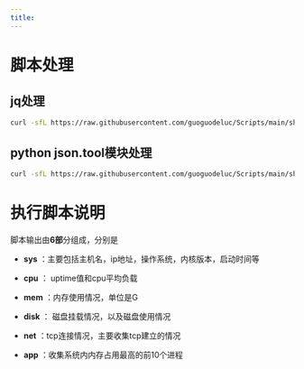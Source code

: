 ```yaml
---
title: 
---
```


# 脚本处理

## jq处理

```bash
curl -sfL https://raw.githubusercontent.com/guoguodeluc/Scripts/main/shell/%E8%8E%B7%E5%8F%96%E7%B3%BB%E7%BB%9F%E4%BF%A1%E6%81%AF/get-sysinfo.sh |bash |jq . 
```

## python json.tool模块处理

```bash
curl -sfL https://raw.githubusercontent.com/guoguodeluc/Scripts/main/shell/%E8%8E%B7%E5%8F%96%E7%B3%BB%E7%BB%9F%E4%BF%A1%E6%81%AF/get-sysinfo.sh |bash |python -m json.tool > /tmp/$(hostname)-sysinfo.json
```



# 执行脚本说明

脚本输出由**6部**分组成，分别是

- **sys** ：主要包括主机名，ip地址，操作系统，内核版本，启动时间等

- **cpu** ： uptime值和cpu平均负载

- **mem** ：内存使用情况，单位是G 

- **disk** ： 磁盘挂载情况，以及磁盘使用情况

- **net** ：tcp连接情况，主要收集tcp建立的情况

- **app** ：收集系统内内存占用最高的前10个进程

